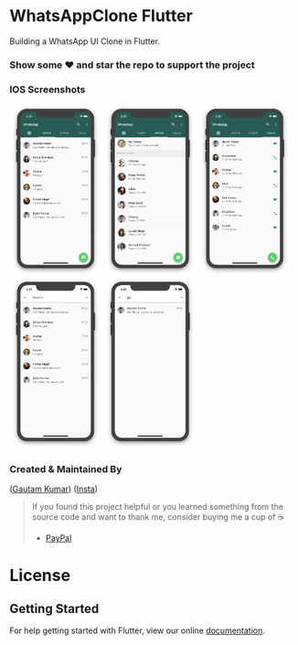# WhatsAppClone Flutter

Building a WhatsApp UI Clone in Flutter.

### Show some :heart: and star the repo to support the project

### IOS Screenshots
<img src="./screenshot/ios/1.png" height="300em" /> <img src="./screenshot/ios/2.png" height="300em" /> <img src="./screenshot/ios/3.png" height="300em" /> <img src="./screenshot/ios/4.png" height="300em" /> <img src="./screenshot/ios/5.png" height="300em" />

### Created & Maintained By

([Gautam Kumar](https://github.com/gssinghgautam))
([Insta](https://www.instagram.com/kunwar_gautam))

> If you found this project helpful or you learned something from the source code and want to thank me, consider buying me a cup of :coffee:
>
> * [PayPal](https://www.paypal.me/unikgamer/)

# License


## Getting Started

For help getting started with Flutter, view our online
[documentation](https://flutter.io/).
